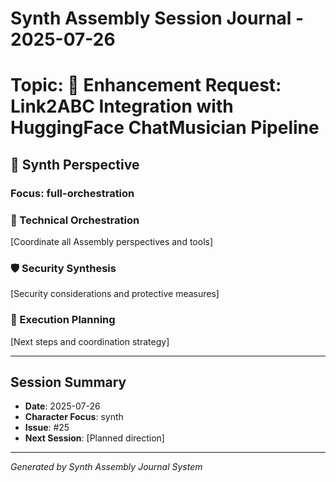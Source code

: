 # Synth Assembly Session Journal - 2025-07-26
# Topic: 🎵 Enhancement Request: Link2ABC Integration with HuggingFace ChatMusician Pipeline

## 🧵 Synth Perspective

### Focus: full-orchestration

### 🔧 Technical Orchestration
[Coordinate all Assembly perspectives and tools]

### 🛡️ Security Synthesis  
[Security considerations and protective measures]

### 🎯 Execution Planning
[Next steps and coordination strategy]

---

## Session Summary
- **Date**: 2025-07-26
- **Character Focus**: synth
- **Issue**: #25
- **Next Session**: [Planned direction]

---
*Generated by Synth Assembly Journal System*
